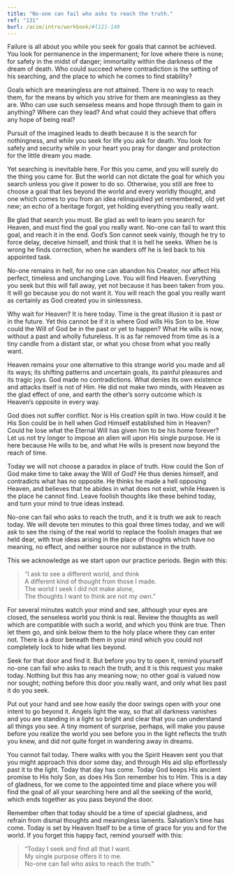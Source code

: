```yaml
---
title: "No-one can fail who asks to reach the truth."
ref: "131"
burl: /acim/intro/workbook/#l121-140
---
```


Failure is all about you while you seek for goals that cannot be
achieved. You look for permanence in the impermanent; for love where
there is none; for safety in the midst of danger; immortality within the
darkness of the dream of death. Who could succeed where contradiction is
the setting of his searching, and the place to which he comes to find
stability?

Goals which are meaningless are not attained. There is no way to reach
them, for the means by which you strive for them are meaningless as they
are. Who can use such senseless means and hope through them to gain in
anything? Where can they lead? And what could they achieve that offers
any hope of being real?

Pursuit of the imagined leads to death because it is the search for
nothingness, and while you seek for life you ask for death. You look for
safety and security while in your heart you pray for danger and
protection for the little dream you made.

Yet searching is inevitable here. For this you came, and you will surely
do the thing you came for. But the world can not dictate the goal for
which you search unless you give it power to do so. Otherwise, you still
are free to choose a goal that lies beyond the world and every worldly
thought, and one which comes to you from an idea relinquished yet
remembered, old yet new; an echo of a heritage forgot, yet holding
everything you really want.

Be glad that search you must. Be glad as well to learn you search for
Heaven, and must find the goal you really want. No-one can fail to want
this goal, and reach it in the end. God’s Son cannot seek vainly, though
he try to force delay, deceive himself, and think that it is hell he
seeks. When he is wrong he finds correction, when he wanders off he is
led back to his appointed task.

No-one remains in hell, for no one can abandon his Creator, nor affect
His perfect, timeless and unchanging Love. You will find Heaven.
Everything you seek but this will fall away, yet not because it has been
taken from you. It will go because you do not want it. You will reach the
goal you really want as certainly as God created you in sinlessness.

Why wait for Heaven? It is here today. Time is the great illusion it is
past or in the future. Yet this cannot be if it is where God wills His
Son to be. How could the Will of God be in the past or yet to happen?
What He wills is now, without a past and wholly futureless. It is as far
removed from time as is a tiny candle from a distant star, or what you
chose from what you really want.

Heaven remains your one alternative to this strange world you made and
all its ways; its shifting patterns and uncertain goals, its painful
pleasures and its tragic joys. God made no contradictions. What denies
its own existence and attacks itself is not of Him. He did not make two
minds, with Heaven as the glad effect of one, and earth the other’s
sorry outcome which is Heaven’s opposite in every way.

God does not suffer conflict. Nor is His creation split in two. How
could it be His Son could be in hell when God Himself established him in
Heaven? Could he lose what the Eternal Will has given him to be his home
forever? Let us not try longer to impose an alien will upon His single
purpose. He is here because He wills to be, and what He wills is present
now beyond the reach of time.

Today we will not choose a paradox in place of truth. How could the Son
of God make time to take away the Will of God? He thus denies himself,
and contradicts what has no opposite. He thinks he made a hell opposing
Heaven, and believes that he abides in what does not exist, while Heaven
is the place he cannot find. Leave foolish thoughts like these behind
today, and turn your mind to true ideas instead.

No-one can fail who asks to reach the truth, and it is truth we ask to
reach today. We will devote ten minutes to this goal three times today,
and we will ask to see the rising of the real world to replace the
foolish images that we held dear, with true ideas arising in the place
of thoughts which have no meaning, no effect, and neither source nor
substance in the truth.

This we acknowledge as we start upon our practice periods. Begin with
this:

> “I ask to see a different world, and think<br/>
> A different kind of thought from those I made.<br/>
> The world I seek I did not make alone,<br/>
> The thoughts I want to think are not my own.”

For several minutes watch your mind and see, although your eyes are
closed, the senseless world you think is real. Review the thoughts as
well which are compatible with such a world, and which you think are
true. Then let them go, and sink below them to the holy place where they
can enter not. There is a door beneath them in your mind which you could
not completely lock to hide what lies beyond.

Seek for that door and find it. But before you try to open it, remind
yourself no-one can fail who asks to reach the truth, and it is this
request you make today. Nothing but this has any meaning now; no other
goal is valued now nor sought; nothing before this door you really want,
and only what lies past it do you seek.

Put out your hand and see how easily the door swings open with your one
intent to go beyond it. Angels light the way, so that all darkness
vanishes and you are standing in a light so bright and clear that you
can understand all things you see. A tiny moment of surprise, perhaps,
will make you pause before you realize the world you see before you in
the light reflects the truth you knew, and did not quite forget in
wandering away in dreams.

You cannot fail today. There walks with you the Spirit Heaven sent you
that you might approach this door some day, and through His aid slip
effortlessly past it to the light. Today that day has come. Today God
keeps His ancient promise to His holy Son, as does His Son remember his
to Him. This is a day of gladness, for we come to the appointed time and
place where you will find the goal of all your searching here and all
the seeking of the world, which ends together as you pass beyond the
door.

Remember often that today should be a time of special gladness, and
refrain from dismal thoughts and meaningless laments. Salvation’s time
has come. Today is set by Heaven Itself to be a time of grace for you
and for the world. If you forget this happy fact, remind yourself with
this:

> “Today I seek and find all that I want.<br/>
> My single purpose offers it to me.<br/>
> No-one can fail who asks to reach the truth.”

